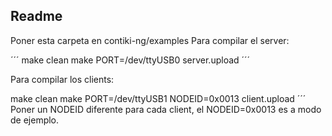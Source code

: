 ## Readme

Poner esta carpeta en contiki-ng/examples
Para compilar el server: 

´´´
make clean
make PORT=/dev/ttyUSB0 server.upload
´´´

Para compilar los clients:

make clean
make PORT=/dev/ttyUSB1 NODEID=0x0013 client.upload
´´´
Poner un NODEID diferente para cada client, el NODEID=0x0013 es a modo de ejemplo.



